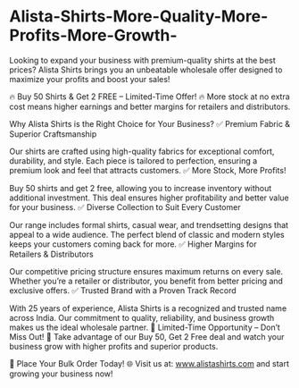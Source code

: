 # Alista-Shirts-More-Quality-More-Profits-More-Growth-
Looking to expand your business with premium-quality shirts at the best prices? Alista Shirts brings you an unbeatable wholesale offer designed to maximize your profits and boost your sales!

🔥 Buy 50 Shirts & Get 2 FREE – Limited-Time Offer! 🔥
More stock at no extra cost means higher earnings and better margins for retailers and distributors.

Why Alista Shirts is the Right Choice for Your Business?
✅ Premium Fabric & Superior Craftsmanship

Our shirts are crafted using high-quality fabrics for exceptional comfort, durability, and style.
Each piece is tailored to perfection, ensuring a premium look and feel that attracts customers.
✅ More Stock, More Profits!

Buy 50 shirts and get 2 free, allowing you to increase inventory without additional investment.
This deal ensures higher profitability and better value for your business.
✅ Diverse Collection to Suit Every Customer

Our range includes formal shirts, casual wear, and trendsetting designs that appeal to a wide audience.
The perfect blend of classic and modern styles keeps your customers coming back for more.
✅ Higher Margins for Retailers & Distributors

Our competitive pricing structure ensures maximum returns on every sale.
Whether you’re a retailer or distributor, you benefit from better pricing and exclusive offers.
✅ Trusted Brand with a Proven Track Record

With 25 years of experience, Alista Shirts is a recognized and trusted name across India.
Our commitment to quality, reliability, and business growth makes us the ideal wholesale partner.
🚀 Limited-Time Opportunity – Don’t Miss Out! 🚀
Take advantage of our Buy 50, Get 2 Free deal and watch your business grow with higher profits and superior products.

📢 Place Your Bulk Order Today!
🌐 Visit us at: www.alistashirts.com and start growing your business now!
